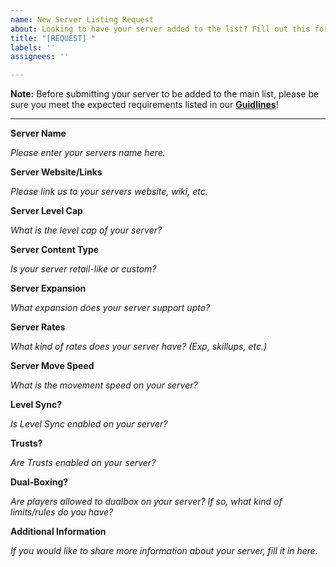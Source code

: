 ```yaml
---
name: New Server Listing Request
about: Looking to have your server added to the list? Fill out this form to get started.
title: "[REQUEST] "
labels: ''
assignees: ''

---
```


**Note:** Before submitting your server to be added to the main list, please be sure you meet the expected requirements listed in our **[Guidlines](https://github.com/XiPrivateServers/Servers/blob/main/GUIDELINES.md)**!

---

**Server Name**

_Please enter your servers name here._

**Server Website/Links**

_Please link us to your servers website, wiki, etc._

**Server Level Cap**

_What is the level cap of your server?_

**Server Content Type**

_Is your server retail-like or custom?_

**Server Expansion**

_What expansion does your server support upto?_

**Server Rates**

_What kind of rates does your server have? (Exp, skillups, etc.)_

**Server Move Speed**

_What is the movement speed on your server?_

**Level Sync?**

_Is Level Sync enabled on your server?_

**Trusts?**

_Are Trusts enabled on your server?_

**Dual-Boxing?**

_Are players allowed to dualbox on your server? If so, what kind of limits/rules do you have?_

**Additional Information**

_If you would like to share more information about your server, fill it in here._
